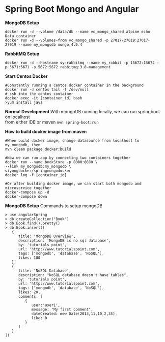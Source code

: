 # Spring Boot Mongo and Angular

**MongoDB Setup**
```
docker run -d --volume /data/db --name vc_mongo_shared alpine echo Data container
docker run -d --volumes-from vc_mongo_shared -p 27017-27019:27017-27019 --name my_mongodb mongo:4.0.4
```

**RabbitMQ Setup**
```
docker run -d --hostname sy-rabbitmq --name my_rabbit -p 15672:15672 -p 5671:5671 -p 5672:5672 rabbitmq:3.8-management
```

**Start Centos Docker**
```
#Constantly running a centos docker container in the background
docker run -d centos tail -f /dev/null 
# ssh into the centos container
docker exec -it [container_id] bash
>yum install java
```

**Normal Development**
With mongoDB running locally, we can run springboot on localhost \
from either IDE or maven `mvn spring-boot:run`

**How to build docker image from maven**
```
#When build docker image, change datasource from localhost to my_mongodb, then
mvn clean package docker:build

#Now we can run app by connecting two containers together
docker run --name bookStore -p 8080:8080 \
--link my_mongodb:my_mongodb \
siyongdocker/springmongodocker
docker log -f [container_id]

#Or after building docker image, we can start both mongodb and microservice together
docker-compose up -d
docker-compose down
```

**MongoDB Setup**
Commands to setup mongoDB
```
> use angularSpring
> db.createCollection("Book")
> db.Book.find().pretty()
> db.Book.insert([
   {
      title: 'MongoDB Overview', 
      description: 'MongoDB is no sql database',
      by: 'tutorials point',
      url: 'http://www.tutorialspoint.com',
      tags: ['mongodb', 'database', 'NoSQL'],
      likes: 100
   },	
   {
      title: 'NoSQL Database', 
      description: "NoSQL database doesn't have tables",
      by: 'tutorials point',
      url: 'http://www.tutorialspoint.com',
      tags: ['mongodb', 'database', 'NoSQL'],
      likes: 20, 
      comments: [	
         {
            user:'user1',
            message: 'My first comment',
            dateCreated: new Date(2013,11,10,2,35),
            like: 0 
         }
      ]
   }
])
```
